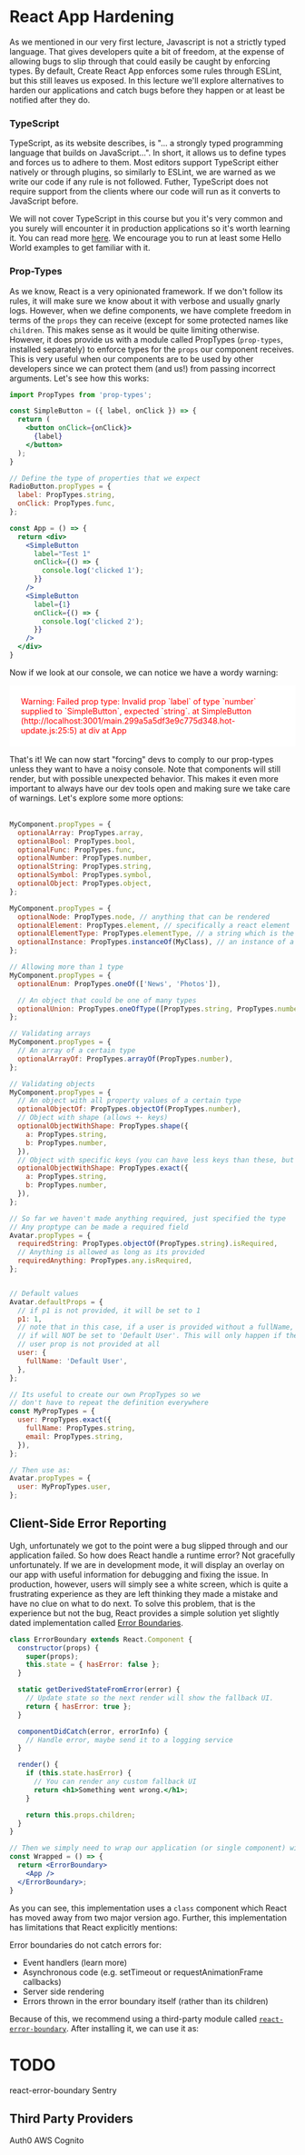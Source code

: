 # React App Hardening

As we mentioned in our very first lecture, Javascript is not a strictly typed language. That gives developers quite a bit of freedom, at the expense of allowing bugs to slip through that could easily be caught by enforcing types. By default, Create React App enforces some rules through ESLint, but this still leaves us exposed. In this lecture we'll explore alternatives to harden our applications and catch bugs before they happen or at least be notified after they do.

### TypeScript

TypeScript, as its website describes, is "... a strongly typed programming language that builds on JavaScript...". In short, it allows us to define types and forces us to adhere to them. Most editors support TypeScript either natively or through plugins, so similarly to ESLint, we are warned as we write our code if any rule is not followed. Futher, TypeScript does not require support from the clients where our code will run as it converts to JavaScript before. 

We will not cover TypeScript in this course but you it's very common and you surely will encounter it in production applications so it's worth learning it. You can read more [here](https://www.typescriptlang.org/). We encourage you to run at least some Hello World examples to get familiar with it.

### Prop-Types

As we know, React is a very opinionated framework. If we don't follow its rules, it will make sure we know about it with verbose and usually gnarly logs. However, when we define components, we have complete freedom in terms of the `props` they can receive (except for some protected names like `children`. This makes sense as it would be quite limiting otherwise. However, it does provide us with a module called PropTypes (`prop-types`, installed separately) to enforce types for the `props` our component receives. This is very useful when our components are to be used by other developers since we can protect them (and us!) from passing incorrect arguments. Let's see how this works:

```jsx
import PropTypes from 'prop-types';

const SimpleButton = ({ label, onClick }) => {
  return (
    <button onClick={onClick}>
      {label}
    </button>
  );
}

// Define the type of properties that we expect
RadioButton.propTypes = {
  label: PropTypes.string,
  onClick: PropTypes.func,
};

const App = () => {
  return <div>
    <SimpleButton
      label="Test 1"
      onClick={() => {
        console.log('clicked 1');
      }}
    />
    <SimpleButton
      label={1} 
      onClick={() => {
        console.log('clicked 2');
      }}
    />
  </div>
}
```

Now if we look at our console, we can notice we have a wordy warning:

<div style="color: red; background: white; padding: 20px; margin: 10px 0px;">
Warning: Failed prop type: Invalid prop `label` of type `number` supplied to `SimpleButton`, expected `string`.
    at SimpleButton (http://localhost:3001/main.299a5a5df3e9c775d348.hot-update.js:25:5)
    at div
    at App
</div>

That's it! We can now start "forcing" devs to comply to our prop-types unless they want to have a noisy console. Note that components will still render, but with possible unexpected behavior. This makes it even more important to always have our dev tools open and making sure we take care of warnings. Let's explore some more options:
<br/>
<br/>

```jsx
MyComponent.propTypes = {
  optionalArray: PropTypes.array,
  optionalBool: PropTypes.bool,
  optionalFunc: PropTypes.func,
  optionalNumber: PropTypes.number,
  optionalString: PropTypes.string,
  optionalSymbol: PropTypes.symbol,
  optionalObject: PropTypes.object,
};

MyComponent.propTypes = {
  optionalNode: PropTypes.node, // anything that can be rendered
  optionalElement: PropTypes.element, // specifically a react element
  optionalElementType: PropTypes.elementType, // a string which is the name of a native HTML element's type ('textearea', 'div') or the actual class {MyClass}
  optionalInstance: PropTypes.instanceOf(MyClass), // an instance of a specific component
};

// Allowing more than 1 type
MyComponent.propTypes = {
  optionalEnum: PropTypes.oneOf(['News', 'Photos']),

  // An object that could be one of many types
  optionalUnion: PropTypes.oneOfType([PropTypes.string, PropTypes.number, PropTypes.instanceOf(Message)]),
};

// Validating arrays
MyComponent.propTypes = {
  // An array of a certain type
  optionalArrayOf: PropTypes.arrayOf(PropTypes.number),
};

// Validating objects
MyComponent.propTypes = {
  // An object with all property values of a certain type
  optionalObjectOf: PropTypes.objectOf(PropTypes.number),
  // Object with shape (allows +- keys)
  optionalObjectWithShape: PropTypes.shape({
    a: PropTypes.string,
    b: PropTypes.number,
  }),
  // Object with specific keys (you can have less keys than these, but not more)
  optionalObjectWithShape: PropTypes.exact({
    a: PropTypes.string,
    b: PropTypes.number,
  }),
};

// So far we haven't made anything required, just specified the type
// Any proptype can be made a required field
Avatar.propTypes = {
  requiredString: PropTypes.objectOf(PropTypes.string).isRequired,
  // Anything is allowed as long as its provided
  requiredAnything: PropTypes.any.isRequired,
};


// Default values
Avatar.defaultProps = {
  // if p1 is not provided, it will be set to 1
  p1: 1,
  // note that in this case, if a user is provided without a fullName,
  // if will NOT be set to 'Default User'. This will only happen if the
  // user prop is not provided at all
  user: {
    fullName: 'Default User',
  },
};

// Its useful to create our own PropTypes so we
// don't have to repeat the definition everywhere
const MyPropTypes = {
  user: PropTypes.exact({
    fullName: PropTypes.string,
    email: PropTypes.string,
  }),
};

// Then use as:
Avatar.propTypes = {
  user: MyPropTypes.user,
};
```

## Client-Side Error Reporting

Ugh, unfortunately we got to the point were a bug slipped through and our application failed. So how does React handle a runtime error? Not gracefully unfortunately. If we are in development mode, it will display an overlay on our app with useful information for debugging and fixing the issue. In production, however, users will simply see a white screen, which is quite a frustrating experience as they are left thinking they made a mistake and have no clue on what to do next. To solve this problem, that is the experience but not the bug, React provides a simple solution yet slightly dated implementation called [Error Boundaries](https://reactjs.org/docs/error-boundaries.html). 

```jsx
class ErrorBoundary extends React.Component {
  constructor(props) {
    super(props);
    this.state = { hasError: false };
  }

  static getDerivedStateFromError(error) {
    // Update state so the next render will show the fallback UI.
    return { hasError: true };
  }

  componentDidCatch(error, errorInfo) {
    // Handle error, maybe send it to a logging service
  }

  render() {
    if (this.state.hasError) {
      // You can render any custom fallback UI
      return <h1>Something went wrong.</h1>;
    }

    return this.props.children; 
  }
}

// Then we simply need to wrap our application (or single component) with it as:
const Wrapped = () => {
  return <ErrorBoundary>
    <App />
  </ErrorBoundary>;
}
```

As you can see, this implementation uses a `class` component which React has moved away from two major version ago. Further, this implementation has limitations that React explicitly mentions:

Error boundaries do not catch errors for:

- Event handlers (learn more)
- Asynchronous code (e.g. setTimeout or requestAnimationFrame callbacks)
- Server side rendering
- Errors thrown in the error boundary itself (rather than its children)

Because of this, we recommend using a third-party module called [`react-error-boundary`](https://www.npmjs.com/package/react-error-boundary). After installing it, we can use it as:

# TODO
react-error-boundary
Sentry

## Third Party Providers
Auth0
AWS Cognito
